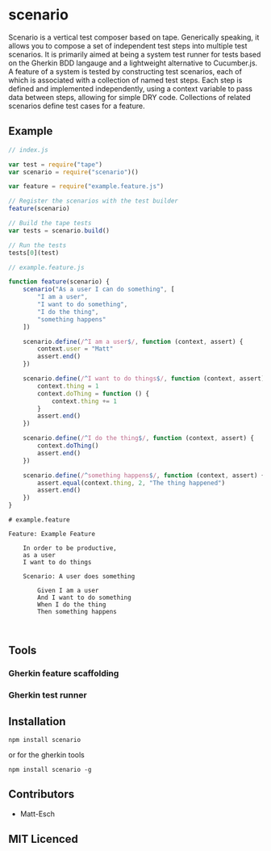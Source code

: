 # scenario

<!-- [![browser support][5]][6] -->

<!-- [![build status][1]][2] [![NPM version][7]][8] [![dependency status][3]][4] -->

Scenario is a vertical test composer based on tape. Generically speaking, it allows you to compose a set of independent test steps into multiple test scenarios. It is primarily aimed at being a system test runner for tests based on the Gherkin BDD langauge and a lightweight alternative to Cucumber.js. A feature of a system is tested by constructing test scenarios, each of which is
associated with a collection of named test steps. Each step is defined and implemented independently, using a context variable to pass data between steps, allowing for simple DRY code. Collections of related scenarios define test cases
for a feature.

## Example

```js
// index.js

var test = require("tape")
var scenario = require("scenario")()

var feature = require("example.feature.js")

// Register the scenarios with the test builder
feature(scenario)

// Build the tape tests
var tests = scenario.build()

// Run the tests
tests[0](test)
```

```js
// example.feature.js

function feature(scenario) {
    scenario("As a user I can do something", [
        "I am a user",
        "I want to do something",
        "I do the thing",
        "something happens"
    ])

    scenario.define(/^I am a user$/, function (context, assert) {
        context.user = "Matt"
        assert.end()
    })

    scenario.define(/^I want to do things$/, function (context, assert) {
        context.thing = 1
        context.doThing = function () {
            context.thing += 1
        }
        assert.end()
    })

    scenario.define(/^I do the thing$/, function (context, assert) {
        context.doThing()
        assert.end()
    })

    scenario.define(/^something happens$/, function (context, assert) {
        assert.equal(context.thing, 2, "The thing happened")
        assert.end()
    })
}
```

```gherkin
# example.feature

Feature: Example Feature

    In order to be productive,
    as a user
    I want to do things

    Scenario: A user does something

        Given I am a user
        And I want to do something
        When I do the thing
        Then something happens
    
    
```

## Tools

### Gherkin feature scaffolding

### Gherkin test runner

## Installation

`npm install scenario`

or for the gherkin tools

`npm install scenario -g`

## Contributors

 - Matt-Esch

## MIT Licenced

  [1]: https://secure.travis-ci.org/Colingo/scenario.png
  [2]: https://travis-ci.org/Colingo/scenario
  [3]: https://david-dm.org/Colingo/scenario.png
  [4]: https://david-dm.org/Colingo/scenario
  [5]: https://ci.testling.com/Colingo/scenario.png
  [6]: https://ci.testling.com/Colingo/scenario
  [7]: https://badge.fury.io/js/scenario.png
  [8]: https://badge.fury.io/js/scenario
